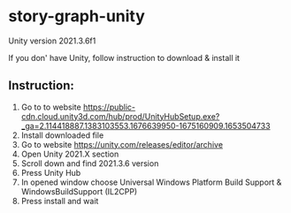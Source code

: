 # story-graph-unity
Unity version 2021.3.6f1

If you don' have Unity, follow instruction to download & install it

## **Instruction:**

1. Go to to website https://public-cdn.cloud.unity3d.com/hub/prod/UnityHubSetup.exe?_ga=2.114418887.1383103553.1676639950-1675160909.1653504733
2. Install downloaded file
3. Go to website https://unity.com/releases/editor/archive
4. Open Unity 2021.X section
5. Scroll down and find 2021.3.6 version
6. Press Unity Hub
7. In opened window choose Universal Windows Platform Build Support & WindowsBuildSupport (IL2CPP)
8. Press install and wait
